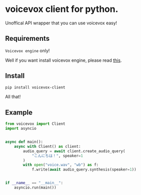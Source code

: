 # voicevox client for python.
Unoffical API wrapper that you can use voicevox easy!

## Requirements
`Voicevox engine` only!

Well if you want install voicevox engine, please read [this](https://github.com/VOICEVOX/voicevox_engine/blob/master/README.md).

## Install
```sh
pip install voicevox-client
```

All that!

## Example
```python
from voicevox import Client
import asyncio


async def main():
    async with Client() as client:
        audio_query = await client.create_audio_query(
            "こんにちは！", speaker=1
        )
        with open("voice.wav", "wb") as f:
            f.write(await audio_query.synthesis(speaker=1))


if __name__ == "__main__":
    asyncio.run(main())
```
